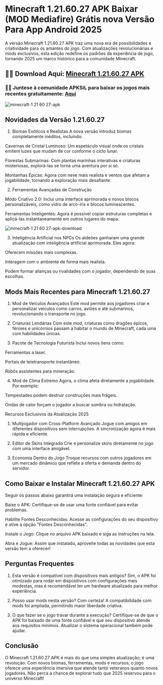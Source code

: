# Minecraft 1.21.60.27 APK Baixar (MOD Mediafire) Grátis nova Versão Para App Android 2025
A versão Minecraft 1.21.60.27 APK traz uma nova era de possibilidades e criatividade para os amantes do jogo. Com atualizações revolucionárias e mods exclusivos, esta edição redefine os padrões da experiência de jogo, tornando 2025 um marco histórico para a comunidade Minecraft.

## 🌈🔗 Download Aqui: [Minecraft 1.21.60.27 APK](https://apksil.com/minecraft-1-21-60-27-apk)
### 🙌🙌 Juntese à comunidade APKSiL para baixar os jogos mais recentes gratuitamente: [Aqui](https://t.me/apktsil)
![minecraft-1 21 60 27-apk](https://github.com/user-attachments/assets/59b96fd1-8b7e-46d3-a3cb-20ec12b88a89)

## Novidades da Versão 1.21.60.27
1. Biomas Exóticos e Realistas
A nova versão introduz biomas completamente inéditos, incluindo:

Cavernas de Cristal Luminoso: Um espetáculo visual onde os cristais emitem luzes que mudam de cor conforme o ciclo lunar.

Florestas Submarinas: Com plantas marinhas interativas e criaturas misteriosas, explorá-las se torna uma aventura por si só.

Montanhas Épicas: Agora com neve mais realista e ventos que afetam a jogabilidade, tornando a exploração mais desafiante.

2. Ferramentas Avançadas de Construção

Modo Criativo 2.0: Inclui uma interface aprimorada e novos blocos personalizáveis, como vidro de arco-íris e blocos luminescentes.

Ferramentas Inteligentes: Agora é possível copiar estruturas completas e aplicá-las instantaneamente em outros lugares do mapa.

![minecraft-1 21 60 27-apk-download](https://github.com/user-attachments/assets/2a7d0bbe-0064-4f61-98a1-b61e126ba73c)

3. Inteligência Artificial nos NPCs
Os aldeões ganharam uma grande atualização com inteligência artificial aprimorada. Eles agora:

Oferecem missões mais complexas.

Interagem com o ambiente de forma mais realista.

Podem formar alianças ou rivalidades com o jogador, dependendo de suas escolhas.

## Mods Mais Recentes para Minecraft 1.21.60.27
1. Mod de Veículos Avançados
Este mod permite aos jogadores criar e personalizar veículos como carros, aviões e até submarinos, revolucionando o transporte no jogo.

2. Criaturas Lendárias
Com este mod, criaturas como dragões épicos, fénixes e unicórnios passam a habitar o mundo de Minecraft, cada uma com habilidades únicas.

3. Pacote de Tecnologia Futurista
Inclui novos itens como:

Ferramentas a laser.

Portais de teletransporte instantâneo.

Robôs assistentes para mineração.

4. Mod de Clima Extremo
Agora, o clima afeta diretamente a jogabilidade. Por exemplo:

Tempestades podem destruir construções mais frágeis.

Ondas de calor forçam o jogador a buscar sombra ou hidratação.

Recursos Exclusivos da Atualização 2025

1. Multijogador com Cross-Platform Avançado
Jogue com amigos em diferentes dispositivos sem interrupções. A sincronização agora é mais rápida e eficiente.

2. Editor de Skins Integrado
Crie e personalize skins diretamente no jogo com uma interface amigável.

3. Economia Dentro do Jogo
Troque recursos com outros jogadores em um mercado dinâmico que reflete a oferta e demanda dentro do servidor.

## Como Baixar e Instalar Minecraft 1.21.60.27 APK
Seguir os passos abaixo garantirá uma instalação segura e eficiente:

Baixe o APK: Certifique-se de usar uma fonte confiável para evitar problemas.

Habilite Fontes Desconhecidas: Acesse as configurações do seu dispositivo e ative a opção "Fontes Desconhecidas".

Instale o Jogo: Clique no arquivo APK baixado e siga as instruções na tela.

Abra e Jogue: Assim que instalado, aproveite todas as novidades que esta versão tem a oferecer!

## Perguntas Frequentes
1. Esta versão é compatível com dispositivos mais antigos?
Sim, o APK foi otimizado para rodar em dispositivos com configurações mais modestas, mas é recomendável ter um hardware atualizado para melhor experiência.

2. Posso usar mods nesta versão?
Com certeza! A compatibilidade com mods foi ampliada, permitindo maior liberdade criativa.

3. O que fazer se o jogo travar durante a execução?
Certifique-se de que o APK foi baixado de uma fonte confiável e que seu dispositivo atende aos requisitos mínimos. Atualizar o sistema operacional também pode ajudar.

## Conclusão
O Minecraft 1.21.60.27 APK é mais do que uma simples atualização; é uma revolução. Com novos biomas, ferramentas, mods e recursos, o jogo oferece uma experiência imersiva que atende tanto veteranos quanto novos jogadores. Não perca a chance de explorar tudo que 2025 reservou para o universo Minecraft!
